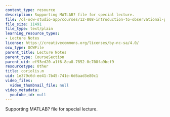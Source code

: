 ```yaml
---
content_type: resource
description: Supporting MATLAB? file for special lecture.
file: /ol-ocw-studio-app/courses/12-808-introduction-to-observational-physical-oceanography-fall-2004/1e379c6dee417b45741e6d6aad3e80c1_coriolis.m
file_size: 11491
file_type: text/plain
learning_resource_types:
- Lecture Notes
license: https://creativecommons.org/licenses/by-nc-sa/4.0/
ocw_type: OCWFile
parent_title: Lecture Notes
parent_type: CourseSection
parent_uid: ef93ed20-a1f6-8ea8-7852-0c708fa9bcf9
resourcetype: Other
title: coriolis.m
uid: 1e379c6d-ee41-7b45-741e-6d6aad3e80c1
video_files:
  video_thumbnail_file: null
video_metadata:
  youtube_id: null
---
```

Supporting MATLAB? file for special lecture.